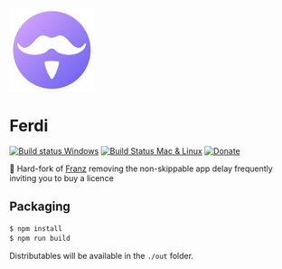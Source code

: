 <img src="./build-helpers/images/icon.png" alt="" width="150"/>

# Ferdi
[![Build status Windows](https://ci.appveyor.com/api/projects/status/9yman4ye19x4274o/branch/master?svg=true)](https://ci.appveyor.com/project/adlk/franz/branch/master)
 [![Build Status Mac & Linux](https://travis-ci.com/meetfranz/franz.svg?branch=master)](https://travis-ci.com/meetfranz/franz) [![Donate](https://img.shields.io/badge/Donate-PayPal-green.svg)](https://meetfranz.com/payment.html)

👛 Hard-fork of [Franz](https://github.com/meetfranz/franz) removing the non-skippable app delay frequently inviting you to buy a licence

## Packaging

```bash
$ npm install
$ npm run build
```

Distributables will be available in the `./out` folder.
